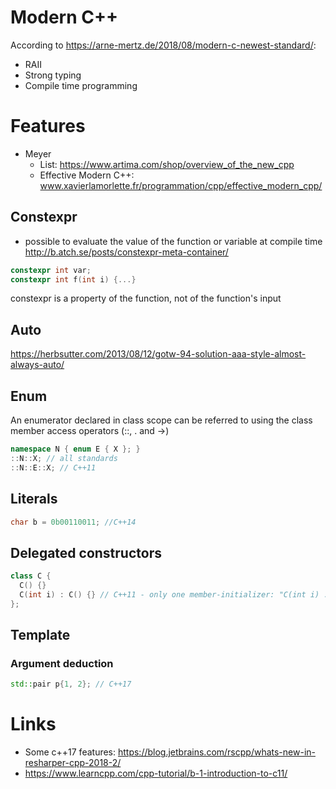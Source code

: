# Modern C++
According to https://arne-mertz.de/2018/08/modern-c-newest-standard/:
* RAII
* Strong typing
* Compile time programming

# Features
* Meyer
  * List: https://www.artima.com/shop/overview_of_the_new_cpp
  * Effective Modern C++: www.xavierlamorlette.fr/programmation/cpp/effective_modern_cpp/

## Constexpr
* possible to evaluate the value of the function or variable at compile time
http://b.atch.se/posts/constexpr-meta-container/
```c++
constexpr int var;
constexpr int f(int i) {...}
```
constexpr is a property of the function, not of the function's input

## Auto
https://herbsutter.com/2013/08/12/gotw-94-solution-aaa-style-almost-always-auto/

## Enum
An enumerator declared in class scope can be referred to using the class member access operators (::, . and ->)
```c++
namespace N { enum E { X }; }
::N::X; // all standards
::N::E::X; // C++11
```
## Literals
```c++
char b = 0b00110011; //C++14
```

## Delegated constructors
```c++
class C {
  C() {}
  C(int i) : C() {} // C++11 - only one member-initializer: "C(int i) : C(), j_(0) {}" is not valid
};
```
## Template
### Argument deduction
```c++
std::pair p{1, 2}; // C++17
```
# Links
* Some c++17 features: https://blog.jetbrains.com/rscpp/whats-new-in-resharper-cpp-2018-2/
* https://www.learncpp.com/cpp-tutorial/b-1-introduction-to-c11/
